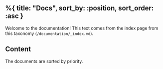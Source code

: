 %{
    title: "Docs",
    sort_by: :position,
    sort_order: :asc
}
---

Welcome to the documentation! This text comes from the index page from this taxonomy (`/documentation/_index.md`).

## Content
The documents are sorted by priority.
